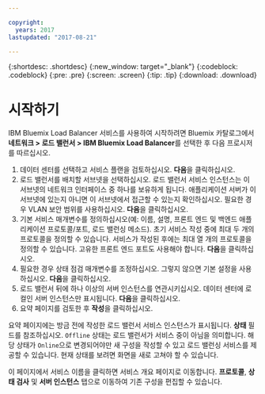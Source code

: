 ```yaml
---

copyright:
  years: 2017
lastupdated: "2017-08-21"

---
```


{:shortdesc: .shortdesc}
{:new_window: target="_blank"}
{:codeblock: .codeblock}
{:pre: .pre}
{:screen: .screen}
{:tip: .tip}
{:download: .download}


# 시작하기

IBM Bluemix Load Balancer 서비스를 사용하여 시작하려면 Bluemix 카탈로그에서 **네트워크 > 로드 밸런서 > IBM Bluemix Load Balancer**를 선택한 후 다음 프로시저를 따르십시오. 

1. 데이터 센터를 선택하고 서비스 플랜을 검토하십시오. **다음**을 클릭하십시오.
2. 로드 밸런서를 배치할 서브넷을 선택하십시오. 로드 밸런서 서비스 인스턴스는 이 서브넷의 네트워크 인터페이스 중 하나를 보유하게 됩니다. 애플리케이션 서버가 이 서브넷에 있는지 아니면 이 서브넷에서 접근할 수 있는지 확인하십시오. 필요한 경우 VLAN 보안 범위를 사용하십시오. **다음**을 클릭하십시오.
3. 기본 서비스 매개변수를 정의하십시오(예: 이름, 설명, 프론트 엔드 및 백엔드 애플리케이션 프로토콜/포트, 로드 밸런싱 메소드). 초기 서비스 작성 중에 최대 두 개의 프로토콜을 정의할 수 있습니다. 서비스가 작성된 후에는 최대 열 개의 프로토콜을 정의할 수 있습니다. 고유한 프론트 엔드 포트도 사용해야 합니다. **다음**을 클릭하십시오.
4. 필요한 경우 상태 점검 매개변수를 조정하십시오. 그렇지 않으면 기본 설정을 사용하십시오. **다음**을 클릭하십시오.
5. 로드 밸런서 뒤에 하나 이상의 서버 인스턴스를 연관시키십시오. 데이터 센터에 로컬인 서버 인스턴스만 표시됩니다. **다음**을 클릭하십시오.
6. 요약 페이지를 검토한 후 **작성**을 클릭하십시오. 


요약 페이지에는 방금 전에 작성한 로드 밸런서 서비스 인스턴스가 표시됩니다. **상태** 필드를 참조하십시오. `Offline` 상태는 로드 밸런서가 서비스 중이 아님을 의미합니다. 해당 상태가 `Online`으로 변경되어야만 새 구성을 작성할 수 있고 로드 밸런싱 서비스를 제공할 수 있습니다. 현재 상태를 보려면 화면을 새로 고쳐야 할 수 있습니다. 
 
이 페이지에서 서비스 이름을 클릭하면 서비스 개요 페이지로 이동합니다. **프로토콜**, **상태 검사** 및 **서버 인스턴스** 탭으로 이동하여 기존 구성을 편집할 수 있습니다. 
